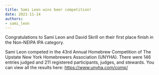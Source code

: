 ```yaml
---
title: Sami Leon wins beer competition!
date: 2021-11-14
authors:
- sami_leon
---
```


Congratulations to Sami Leon and David Skrill on their first place finish in the Non-NEIPA IPA category.


<!--more-->

Sami Leon competed in the 43rd Annual Homebrew Competition of The Upstate New York Homebrewers Association (UNYHA). There were 146 entries judged and 211 registered participants, judges, and stewards. You can view all the results here: https://www.unyha.com/comp/